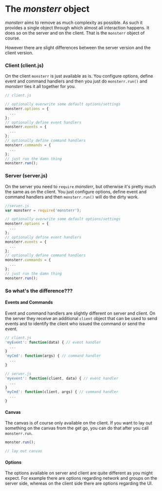# The *monsterr* object
*monsterr* aims to remove as much complexity as possible. As such it provides a single object through which almost all interaction happens. It does so on the server and on the client. That is the `monsterr` object of course.

However there are slight differences between the server version and the client version.

### Client (client.js)
On the client `monsterr` is just available as is. You configure options, define event and command handlers and then you just do `monsterr.run()` and *monsterr* ties it all together for you.
```js
// client.js

// optionally overwrite some default options/settings
monsterr.options = {
  ...
};
// optionally define event handlers
monsterr.events = {
  ...
};
// optionally define command handlers
monsterr.commands = {
  ...
};
// just run the damn thing
monsterr.run();
```


### Server (server.js)
On the server you need to `require` *monsterr*, but otherwise it's pretty much the same as on the client. You just configure options, define event and command handlers and then `monsterr.run()` will do the dirty work.
```js
//server.js
var monsterr = require('monsterr');

// optionally overwrite some default options/settings
monsterr.options = {
  ...
};
// optionally define event handlers
monsterr.events = {
  ...
};
// optionally define command handlers
monsterr.commands = {
  ...
};
// just run the damn thing
monsterr.run();
```

### So what's the difference???

#### Events and Commands
Event and command handlers are slightly different on server and client. On the server they receive an additional `client` object that can be used to send events and to identify the client who issued the command or send the event.

```js
// client.js
'myEvent': function(data) { // event handler
  ...
}
'myCmd': function(args) { // command handler
  ...
}

// server.js
'myevent': function(client, data) { // event handler
  ...
}
'myCmd': function(client, args) { // command handler
  ...
}
```

#### Canvas
The canvas is of course only available on the client. If you want to lay out something on the canvas from the get go, you can do that after you call `monsterr.run`.
```js
monster.run();

// lay out canvas
```

#### Options
The options available on server and client are quite different as you might expect. For example there are options regarding network and groups on the server side, whereas on the client side there are options regarding the UI.
